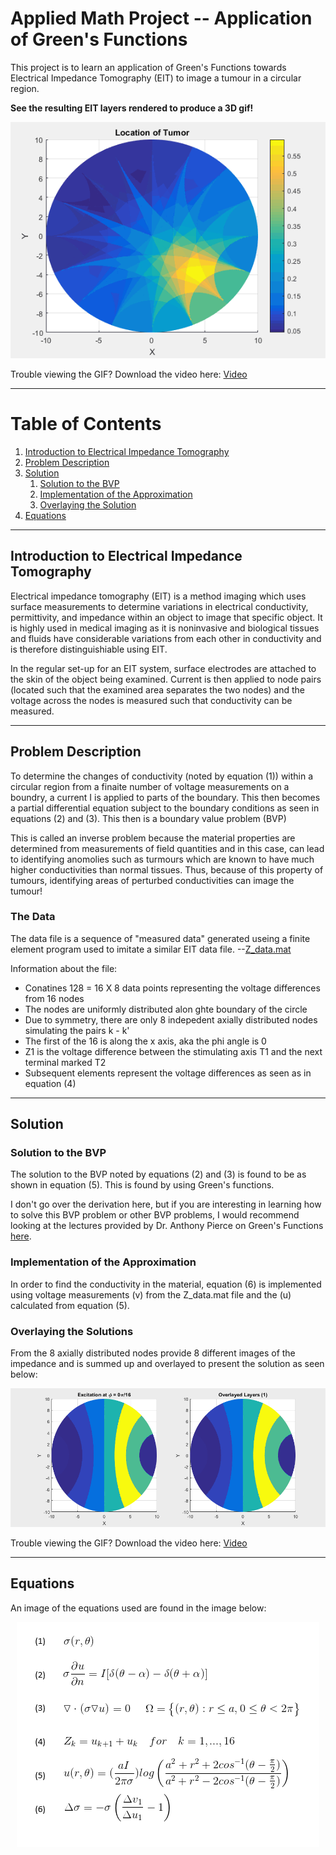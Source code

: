 # Applied Math Project -- Application of Green's Functions
This project is to learn an application of Green's Functions towards Electrical Impedance Tomography (EIT) to image a tumour in a circular region.


**See the resulting EIT layers rendered to produce a 3D gif!**

<p align="center"> 
<img src="MATLAB-Output-Images/tumor-animation.gif">
</p>

Trouble viewing the GIF? Download the video here: [Video](MATLAB-Output-Images/tumorAnimation.mp4)


---
# Table of Contents
1. [Introduction to Electrical Impedance Tomography](#intro)
2. [Problem Description](#problem-description)
3. [Solution](#solution)
	1. [Solution to the BVP](#bvp)
	2. [Implementation of the Approximation](#implementation)
	3. [Overlaying the Solution](#overlay)
4. [Equations](#equations)

---

## Introduction to Electrical Impedance Tomography<a name="intro"></a>

Electrical impedance tomography (EIT) is a method imaging which uses surface measurements to determine variations in electrical conductivity, permittivity, and impedance within an object to image that specific object. It is highly used in medical imaging as it is noninvasive and biological tissues and fluids have considerable variations from each other in conductivity and is therefore distinguishiable using EIT. 

In the regular set-up for an EIT system, surface electrodes are attached to the skin of the object being examined. Current is then applied to node pairs (located such that the examined area separates the two nodes) and the voltage across the nodes is measured such that conductivity can be measured.

---

## Problem Description <a name="problem-description"></a>
To determine the changes of conductivity (noted by equation (1)) within a circular region from a finaite number of voltage measurements on a boundry, a current I is applied to parts of the boundary. This then becomes a partial differential equation subject to the boundary conditions as seen in equations (2) and (3). This then is a boundary value problem (BVP)

This is called an inverse problem because the material properties are determined from measurements of field quantities and in this case, can lead to identifying anomolies such as turmours which are known to have much higher conductivities than normal tissues. Thus, because of this property of tumours, identifying areas of perturbed conductivities can image the tumour!

### The Data <a name="data"></a>
The data file is a sequence of "measured data" generated useing a finite element program used to imitate a similar EIT data file. 
--[Z_data.mat](MATLAB-Code/Z_ddata.mat)

Information about the file:
* Conatines 128 = 16 X 8 data points representing the voltage differences from 16 nodes
* The nodes are uniformly distributed alon ghte boundary of the circle
* Due to symmetry, there are only 8 indepedent axially distributed nodes simulating the pairs k - k'
* The first of the 16 is along the x axis, aka the phi angle is 0
* Z1 is the voltage difference between the stimulating axis T1 and the next terminal marked T2
* Subsequent elements represent the voltage differences as seen as in equation (4)


---

## Solution <a name="solution"></a>

### Solution to the BVP <a name="bvp"></a>
The solution to the BVP noted by equations (2) and (3) is found to be as shown in equation (5). This is found by using Green's functions. 

I don't go over the derivation here, but if you are interesting in learning how to solve this BVP problem or other BVP problems, I would recommend looking at the lectures provided by Dr. Anthony Pierce on Green's Functions [here](https://www.math.ubc.ca/~peirce/math406_17.htm). 


### Implementation of the Approximation<a name = "implementation"></a>
In order to find the conductivity in the material, equation (6) is implemented using voltage measurements (v) from the Z_data.mat file and the (u) calculated from equation (5). 


### Overlaying the Solutions <a name = "overlaying"></a>
From the 8 axially distributed nodes provide 8 different images of the impedance and is summed up and overlayed to present the solution as seen below: 

<p align="center"> 
<img src="MATLAB-Output-Images/layers.gif">
</p>

Trouble viewing the GIF? Download the video here: [Video](MATLAB-Output-Images/layers.mp4)

---

## Equations <a name="equations"></a>
An image of the equations used are found in the image below:

<p align="center"> 
<img src="MATLAB-Output-Images/equations.png">
</p>




